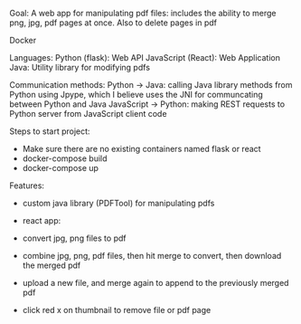 Goal:
A web app for manipulating pdf files: includes the ability to merge png, jpg, pdf pages at once. Also to delete pages in pdf 

Docker

Languages:
Python (flask): Web API
JavaScript (React): Web Application
Java: Utility library for modifying pdfs

Communication methods:
Python -> Java: calling Java library methods from Python using Jpype, which I believe uses the JNI for communcating between Python and Java
JavaScript -> Python: making REST requests to Python server from JavaScript client code

Steps to start project:
- Make sure there are no existing containers named flask or react
- docker-compose build
- docker-compose up

Features:
- custom java library (PDFTool) for manipulating pdfs

- react app:
- convert jpg, png files to pdf
- combine jpg, png, pdf files, then hit merge to convert, then download the merged pdf
- upload a new file, and merge again to append to the previously merged pdf
- click red x on thumbnail to remove file or pdf page
